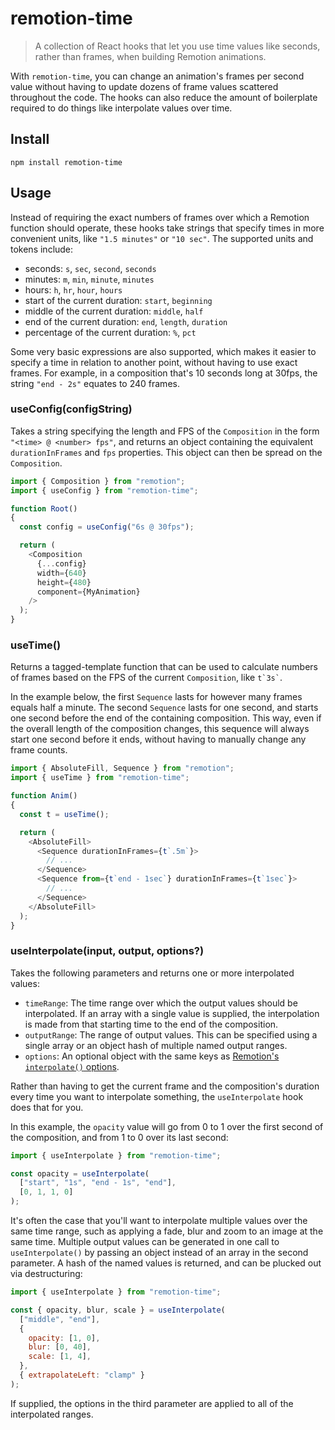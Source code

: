 # remotion-time

> A collection of React hooks that let you use time values like seconds, rather than frames, when building Remotion animations.

With `remotion-time`, you can change an animation's frames per second value without having to update dozens of frame values scattered throughout the code.  The hooks can also reduce the amount of boilerplate required to do things like interpolate values over time.


## Install

```shell
npm install remotion-time
```


## Usage

Instead of requiring the exact numbers of frames over which a Remotion function should operate, these hooks take strings that specify times in more convenient units, like `"1.5 minutes"` or `"10 sec"`.  The supported units and tokens include:

- seconds: `s`, `sec`, `second`, `seconds`
- minutes: `m`, `min`, `minute`, `minutes`
- hours: `h`, `hr`, `hour`, `hours`
- start of the current duration: `start`, `beginning`
- middle of the current duration: `middle`, `half`
- end of the current duration: `end`, `length`, `duration`
- percentage of the current duration: `%`, `pct`

Some very basic expressions are also supported, which makes it easier to specify a time in relation to another point, without having to use exact frames.  For example, in a composition that's 10 seconds long at 30fps, the string `"end - 2s"` equates to 240 frames.


### useConfig(configString)

Takes a string specifying the length and FPS of the `Composition` in the form `"<time> @ <number> fps"`, and returns an object containing the equivalent `durationInFrames` and `fps` properties.  This object can then be spread on the `Composition`.

```js
import { Composition } from "remotion";
import { useConfig } from "remotion-time";

function Root()
{
  const config = useConfig("6s @ 30fps");

  return (
    <Composition
      {...config}
      width={640}
      height={480}
      component={MyAnimation}
    />
  );
}
```


### useTime()

Returns a tagged-template function that can be used to calculate numbers of frames based on the FPS of the current `Composition`, like `` t`3s` ``.

In the example below, the first `Sequence` lasts for however many frames equals half a minute.  The second `Sequence` lasts for one second, and starts one second before the end of the containing composition.  This way, even if the overall length of the composition changes, this sequence will always start one second before it ends, without having to manually change any frame counts.

```js
import { AbsoluteFill, Sequence } from "remotion";
import { useTime } from "remotion-time";

function Anim()
{
  const t = useTime();

  return (
    <AbsoluteFill>
      <Sequence durationInFrames={t`.5m`}>
        // ...
      </Sequence>
      <Sequence from={t`end - 1sec`} durationInFrames={t`1sec`}>
        // ...
      </Sequence>
    </AbsoluteFill>
  );
}
```


### useInterpolate(input, output, options?)

Takes the following parameters and returns one or more interpolated values:

- `timeRange`: The time range over which the output values should be interpolated.  If an array with a single value is supplied, the interpolation is made from that starting time to the end of the composition.
- `outputRange`: The range of output values.  This can be specified using a single array or an object hash of multiple named output ranges.
- `options`: An optional object with the same keys as [Remotion's `interpolate()` options](https://www.remotion.dev/docs/interpolate#options).

Rather than having to get the current frame and the composition's duration every time you want to interpolate something, the `useInterpolate` hook does that for you.

In this example, the `opacity` value will go from 0 to 1 over the first second of the composition, and from 1 to 0 over its last second:

```js
import { useInterpolate } from "remotion-time";

const opacity = useInterpolate(
  ["start", "1s", "end - 1s", "end"],
  [0, 1, 1, 0]
);
```

It's often the case that you'll want to interpolate multiple values over the same time range, such as applying a fade, blur and zoom to an image at the same time.  Multiple output values can be generated in one call to `useInterpolate()` by passing an object instead of an array in the second parameter.  A hash of the named values is returned, and can be plucked out via destructuring:

```js
import { useInterpolate } from "remotion-time";

const { opacity, blur, scale } = useInterpolate(
  ["middle", "end"],
  {
    opacity: [1, 0],
    blur: [0, 40],
    scale: [1, 4],
  },
  { extrapolateLeft: "clamp" }
);
```

If supplied, the options in the third parameter are applied to all of the interpolated ranges.
